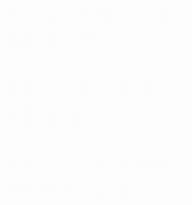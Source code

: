 <style> a{ font-size:50px; color: #FFFAFA;  opacity: 60%; } </style>

<a>你点右上角啊，点我干嘛🔨🔨🔨，害!<br><br>看到左上角的那张logo没🤪💩🤪💩🤪<br><br>你点它回去然后重新开始你的表演🤏🤏🤏</a>